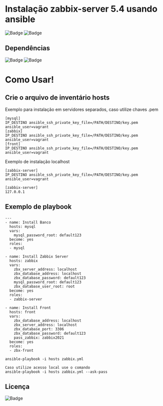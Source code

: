 # Instalação zabbix-server 5.4 usando ansible

![Badge](https://img.shields.io/badge/ansible-zabbix-red)
![Badge](https://img.shields.io/badge/zabbix-5.4-red)

## Dependências
![Badge](https://img.shields.io/badge/ansible-2.9.10-blue)
![Badge](https://img.shields.io/badge/Rocky-8-blue)

# Como Usar!

## Crie o arquivo de inventário hosts 

Exemplo para instalação em servidores separados, caso utilize chaves .pem
```
[mysql]
IP_DESTINO ansible_ssh_private_key_file=/PATH/DESTINO/key.pem ansible_user=vagrant
[zabbix]
IP_DESTINO ansible_ssh_private_key_file=/PATH/DESTINO/key.pem ansible_user=vagrant
[front]
IP_DESTINO ansible_ssh_private_key_file=/PATH/DESTINO/key.pem ansible_user=vagrant
```
Exemplo de instalação localhost
```
[zabbix-server]
IP_DESTINO ansible_ssh_private_key_file=/PATH/DESTINO/key.pem ansible_user=vagrant

[zabbix-server]
127.0.0.1
```
## Exemplo de playbook
```
---
- name: Install Banco
  hosts: mysql
  vars:
    mysql_password_root: default123
  become: yes
  roles:
  - mysql

- name: Install Zabbix Server
  hosts: zabbix
  vars:
    zbx_server_address: localhost
    zbx_database_address: localhost
    zbx_database_password: default123
    mysql_password_root: default123
    zbx_database_user_root: root
  become: yes
  roles:
  - zabbix-server

- name: Install Front
  hosts: front
  vars:
    zbx_database_address: localhost
    zbx_server_address: localhost
    zbx_database_port: 3306
    zbx_database_password: default123
    pass_zabbix: zabbix2021
  become: yes
  roles:
  - zbx-front
```
``` 
ansible-playbook -i hosts zabbix.yml

Caso utilize acesso local use o comando
ansible-playbook -i hosts zabbix.yml --ask-pass

``` 
## Licença
![Badge](https://img.shields.io/badge/license-GPLv3-green)
